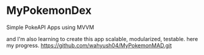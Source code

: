 # MyPokemonDex
Simple PokeAPI Apps using MVVM

and I'm also learning to create this app scalable, modularized, testable.
here my progress.
https://github.com/wahyush04/MyPokemonMAD.git
